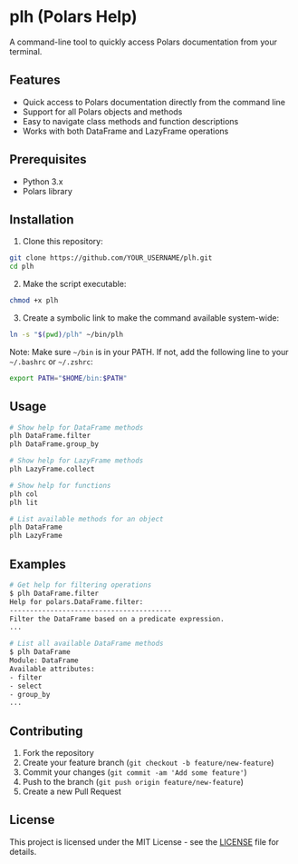 # plh (Polars Help)

A command-line tool to quickly access Polars documentation from your terminal.

## Features

- Quick access to Polars documentation directly from the command line
- Support for all Polars objects and methods
- Easy to navigate class methods and function descriptions
- Works with both DataFrame and LazyFrame operations

## Prerequisites

- Python 3.x
- Polars library

## Installation

1. Clone this repository:
```bash
git clone https://github.com/YOUR_USERNAME/plh.git
cd plh
```

2. Make the script executable:
```bash
chmod +x plh
```

3. Create a symbolic link to make the command available system-wide:
```bash
ln -s "$(pwd)/plh" ~/bin/plh
```

Note: Make sure `~/bin` is in your PATH. If not, add the following line to your `~/.bashrc` or `~/.zshrc`:
```bash
export PATH="$HOME/bin:$PATH"
```

## Usage

```bash
# Show help for DataFrame methods
plh DataFrame.filter
plh DataFrame.group_by

# Show help for LazyFrame methods
plh LazyFrame.collect

# Show help for functions
plh col
plh lit

# List available methods for an object
plh DataFrame
plh LazyFrame
```

## Examples

```bash
# Get help for filtering operations
$ plh DataFrame.filter
Help for polars.DataFrame.filter:
----------------------------------------
Filter the DataFrame based on a predicate expression.
...

# List all available DataFrame methods
$ plh DataFrame
Module: DataFrame
Available attributes:
- filter
- select
- group_by
...
```

## Contributing

1. Fork the repository
2. Create your feature branch (`git checkout -b feature/new-feature`)
3. Commit your changes (`git commit -am 'Add some feature'`)
4. Push to the branch (`git push origin feature/new-feature`)
5. Create a new Pull Request

## License

This project is licensed under the MIT License - see the [LICENSE](LICENSE) file for details.
